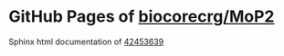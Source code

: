 GitHub Pages of [biocorecrg/MoP2](https://github.com/biocorecrg/MoP2.git)
===
Sphinx html documentation of [42453639](https://github.com/biocorecrg/MoP2/tree/424536391b5ee040d36ef4ff7e551591ce21419c)
